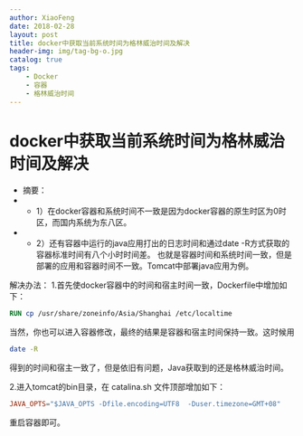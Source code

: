 ```yaml
---
author: XiaoFeng
date: 2018-02-28
layout: post
title: docker中获取当前系统时间为格林威治时间及解决
header-img: img/tag-bg-o.jpg
catalog: true
tags:
    - Docker
    - 容器
    - 格林威治时间
---
```


# docker中获取当前系统时间为格林威治时间及解决

- 摘要：
- - 1）在docker容器和系统时间不一致是因为docker容器的原生时区为0时区，而国内系统为东八区。 
- - 2）还有容器中运行的java应用打出的日志时间和通过date -R方式获取的容器标准时间有八个小时时间差。 
也就是容器时间和系统时间一致，但是部署的应用和容器时间不一致。Tomcat中部署java应用为例。

解决办法：
1.首先使docker容器中的时间和宿主时间一致，Dockerfile中增加如下：

```dockerfile
RUN cp /usr/share/zoneinfo/Asia/Shanghai /etc/localtime 
```

当然，你也可以进入容器修改，最终的结果是容器和宿主时间保持一致。这时候用

```bash
date -R
```
得到的时间和宿主一致了，但是依旧有问题，Java获取到的还是格林威治时间。

2.进入tomcat的bin目录，在 catalina.sh 文件顶部增加如下：

```conf
JAVA_OPTS="$JAVA_OPTS -Dfile.encoding=UTF8  -Duser.timezone=GMT+08"
```

重启容器即可。


